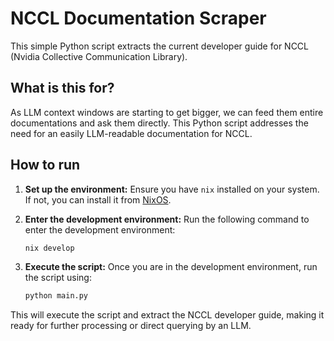 # NCCL Documentation Scraper

This simple Python script extracts the current developer guide for NCCL (Nvidia Collective Communication Library).

## What is this for?

As LLM context windows are starting to get bigger, we can feed them entire documentations and ask them directly. This Python script addresses the need for an easily LLM-readable documentation for NCCL.

## How to run

1. **Set up the environment:**
   Ensure you have `nix` installed on your system. If not, you can install it from [NixOS](https://nixos.org/download.html).

2. **Enter the development environment:**
   Run the following command to enter the development environment:
   ```sh
   nix develop
   ```

3. **Execute the script:**
   Once you are in the development environment, run the script using:
   ```sh
   python main.py
   ```

This will execute the script and extract the NCCL developer guide, making it ready for further processing or direct querying by an LLM.

